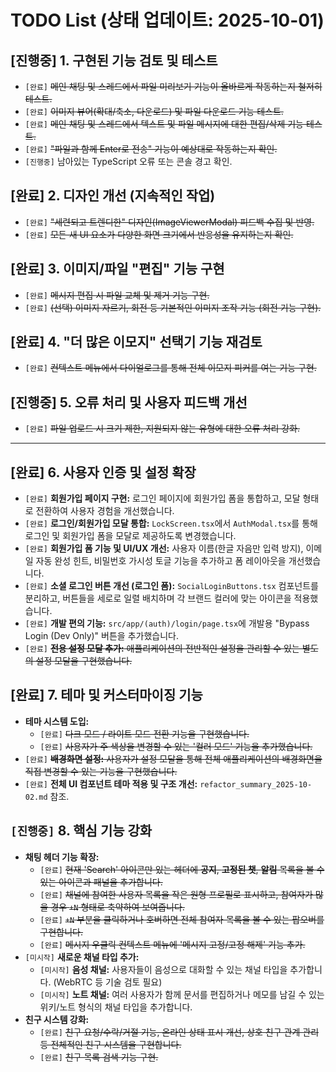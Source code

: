 # TODO List (상태 업데이트: 2025-10-01)

## [진행중] 1. 구현된 기능 검토 및 테스트
- `[완료]` ~~메인 채팅 및 스레드에서 파일 미리보기 기능이 올바르게 작동하는지 철저히 테스트.~~
- `[완료]` ~~이미지 뷰어(확대/축소, 다운로드) 및 파일 다운로드 기능 테스트.~~
- `[완료]` ~~메인 채팅 및 스레드에서 텍스트 및 파일 메시지에 대한 편집/삭제 기능 테스트.~~
- `[완료]` ~~"파일과 함께 Enter로 전송" 기능이 예상대로 작동하는지 확인.~~
- `[진행중]` 남아있는 TypeScript 오류 또는 콘솔 경고 확인.

## [완료] 2. 디자인 개선 (지속적인 작업)
- `[완료]` ~~"세련되고 트렌디한" 디자인(ImageViewerModal) 피드백 수집 및 반영.~~
- `[완료]` ~~모든 새 UI 요소가 다양한 화면 크기에서 반응성을 유지하는지 확인.~~

## [완료] 3. 이미지/파일 "편집" 기능 구현
- `[완료]` ~~메시지 편집 시 파일 교체 및 제거 기능 구현.~~
- `[완료]` ~~(선택) 이미지 자르기, 회전 등 기본적인 이미지 조작 기능 (회전 기능 구현).~~

## [완료] 4. "더 많은 이모지" 선택기 기능 재검토
- `[완료]` ~~컨텍스트 메뉴에서 다이얼로그를 통해 전체 이모지 피커를 여는 기능 구현.~~

## [진행중] 5. 오류 처리 및 사용자 피드백 개선
- `[완료]` ~~파일 업로드 시 크기 제한, 지원되지 않는 유형에 대한 오류 처리 강화.~~

---

## [완료] 6. 사용자 인증 및 설정 확장
- `[완료]` **회원가입 페이지 구현:** 로그인 페이지에 회원가입 폼을 통합하고, 모달 형태로 전환하여 사용자 경험을 개선했습니다.
- `[완료]` **로그인/회원가입 모달 통합:** `LockScreen.tsx`에서 `AuthModal.tsx`를 통해 로그인 및 회원가입 폼을 모달로 제공하도록 변경했습니다.
- `[완료]` **회원가입 폼 기능 및 UI/UX 개선:** 사용자 이름(한글 자음만 입력 방지), 이메일 자동 완성 힌트, 비밀번호 가시성 토글 기능을 추가하고 폼 레이아웃을 개선했습니다.
- `[완료]` **소셜 로그인 버튼 개선 (로그인 폼):** `SocialLoginButtons.tsx` 컴포넌트를 분리하고, 버튼들을 세로로 일렬 배치하며 각 브랜드 컬러에 맞는 아이콘을 적용했습니다.
- `[완료]` **개발 편의 기능:** `src/app/(auth)/login/page.tsx`에 개발용 "Bypass Login (Dev Only)" 버튼을 추가했습니다.
- `[완료]` ~~**전용 설정 모달 추가:** 애플리케이션의 전반적인 설정을 관리할 수 있는 별도의 설정 모달을 구현했습니다.~~

## [완료] 7. 테마 및 커스터마이징 기능
- **테마 시스템 도입:**
  - `[완료]` ~~다크 모드 / 라이트 모드 전환 기능을 구현했습니다.~~
  - `[완료]` ~~사용자가 주 색상을 변경할 수 있는 '컬러 모드' 기능을 추가했습니다.~~
- `[완료]` ~~**배경화면 설정:** 사용자가 설정 모달을 통해 전체 애플리케이션의 배경화면을 직접 변경할 수 있는 기능을 구현했습니다.~~
- `[완료]` **전체 UI 컴포넌트 테마 적용 및 구조 개선:** `refactor_summary_2025-10-02.md` 참조.

## `[진행중]` 8. 핵심 기능 강화
- **채팅 헤더 기능 확장:**
  - `[완료]` ~~현재 'Search' 아이콘만 있는 헤더에 **공지**, **고정된 챗**, **알림** 목록을 볼 수 있는 아이콘과 패널을 추가합니다.~~
  - `[완료]` ~~채널에 참여한 사용자 목록을 작은 원형 프로필로 표시하고, 참여자가 많을 경우 `+N` 형태로 축약하여 보여줍니다.~~
  - `[완료]` ~~`+N` 부분을 클릭하거나 호버하면 전체 참여자 목록을 볼 수 있는 팝오버를 구현합니다.~~
  - `[완료]` ~~메시지 우클릭 컨텍스트 메뉴에 '메시지 고정/고정 해제' 기능 추가.~~
- `[미시작]` **새로운 채널 타입 추가:**
  - `[미시작]` **음성 채널:** 사용자들이 음성으로 대화할 수 있는 채널 타입을 추가합니다. (WebRTC 등 기술 검토 필요)
  - `[미시작]` **노트 채널:** 여러 사용자가 함께 문서를 편집하거나 메모를 남길 수 있는 위키/노트 형식의 채널 타입을 추가합니다.
- **친구 시스템 강화:**
  - `[완료]` ~~친구 요청/수락/거절 기능, 온라인 상태 표시 개선, 상호 친구 관계 관리 등 전체적인 친구 시스템을 구현합니다.~~
  - `[완료]` ~~친구 목록 검색 기능 구현.~~